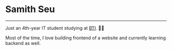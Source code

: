 # Samith Seu

---

Just an 4th-year IT student studying at <a target="_blank" href="https://www.facebook.com/brachnasastraBTI">BTI</a>. 👨‍💻

Most of the time, I love building frontend of a website and currently learning backend as well.
